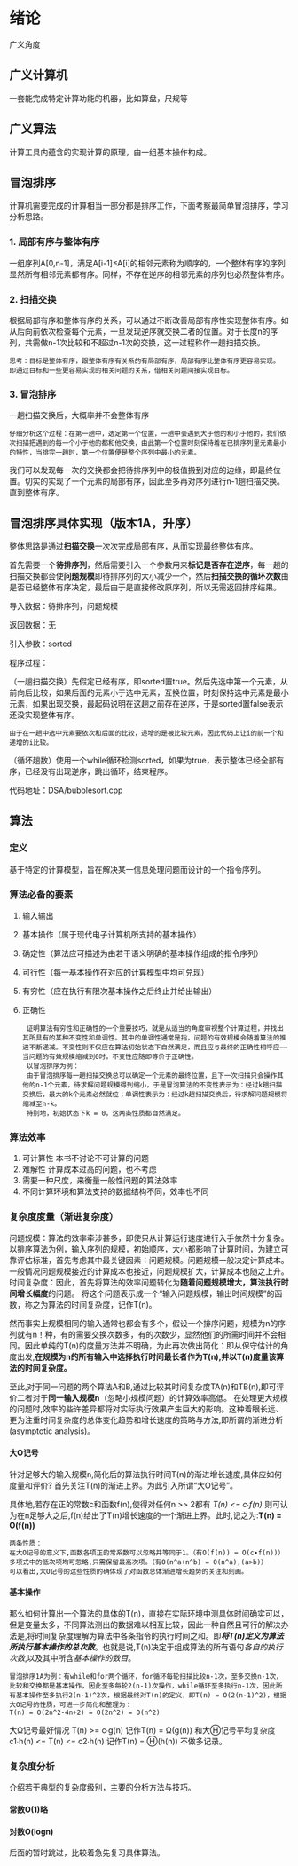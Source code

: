 # 绪论

广义角度

## 广义计算机

一套能完成特定计算功能的机器，比如算盘，尺规等

## 广义算法

计算工具内蕴含的实现计算的原理，由一组基本操作构成。

## 冒泡排序

计算机需要完成的计算相当一部分都是排序工作，下面考察最简单冒泡排序，学习分析思路。

### 1. 局部有序与整体有序

一组序列A[0,n-1]，满足A[i-1]≤A[i]的相邻元素称为顺序的，一个整体有序的序列显然所有相邻元素都有序。同样，不存在逆序的相邻元素的序列也必然整体有序。

### 2. 扫描交换

根据局部有序和整体有序的关系，可以通过不断改善局部有序性实现整体有序。如从后向前依次检查每个元素，一旦发现逆序就交换二者的位置。对于长度n的序列，共需做n-1次比较和不超过n-1次的交换，这一过程称作一趟扫描交换。

    思考：目标是整体有序，跟整体有序有关系的有局部有序，局部有序比整体有序更容易实现。
    即通过目标和一些更容易实现的相关问题的关系，借相关问题间接实现目标。

### 3. 冒泡排序

一趟扫描交换后，大概率并不会整体有序

    仔细分析这个过程：在第一趟中，选定第一个位置，一趟中会遇到大于他的和小于他的，我们依次扫描把遇到的每一个小于他的都和他交换，由此第一个位置时刻保持着在已排序列里元素最小的特性，当排完一趟时，第一个位置便是整个序列中最小的元素。

我们可以发现每一次的交换都会把待排序列中的极值搬到对应的边缘，即最终位置。切实的实现了一个元素的局部有序，因此至多再对序列进行n-1趟扫描交换。直到整体有序。

## 冒泡排序具体实现（版本1A，升序）

整体思路是通过**扫描交换**一次次完成局部有序，从而实现最终整体有序。

首先需要一个**待排序列**，然后需要引入一个参数用来**标记是否存在逆序**，每一趟的扫描交换都会使**问题规模**即待排序列的大小减少一个，然后**扫描交换的循环次数**由是否已经整体有序决定，最后由于是直接修改原序列，所以无需返回排序结果。

导入数据：待排序列，问题规模

返回数据：无

引入参数：sorted

程序过程：

（一趟扫描交换）先假定已经有序，即sorted置true。然后先选中第一个元素，从前向后比较，如果后面的元素小于选中元素，互换位置，时刻保持选中元素是最小元素，如果出现交换，最起码说明在这趟之前存在逆序，于是sorted置false表示还没实现整体有序。

    由于在一趟中选中元素要依次和后面的比较，递增的是被比较元素，因此代码上让i的前一个和递增的i比较。

（循坏趟数）使用一个while循环检测sorted，如果为true，表示整体已经全部有序，已经没有出现逆序，跳出循环，结束程序。

代码地址：DSA/bubblesort.cpp

## 算法

### 定义

基于特定的计算模型，旨在解决某一信息处理问题而设计的一个指令序列。

### 算法必备的要素

1. 输入输出
2. 基本操作（属于现代电子计算机所支持的基本操作）
3. 确定性（算法应可描述为由若干语义明确的基本操作组成的指令序列）
4. 可行性（每一基本操作在对应的计算模型中均可兑现）
5. 有穷性（应在执行有限次基本操作之后终止并给出输出）
6. 正确性

        证明算法有穷性和正确性的一个重要技巧，就是从适当的角度审视整个计算过程，并找出其所具有的某种不变性和单调性。其中的单调性通常是指，问题的有效规模会随着算法的推进不断递减。不变性则不仅应在算法初始状态下自然满足，而且应与最终的正确性相呼应——当问题的有效规模缩减到0时，不变性应随即等价于正确性。
        以冒泡排序为例：
        由于冒泡排序每一趟扫描交换总可以确定一个元素的最终位置，且下一次扫描只会操作其他的n-1个元素，待求解问题规模得到缩小，于是冒泡算法的不变性表示为：经过k趟扫描交换后，最大的k个元素必然就位；单调性表示为：经过k趟扫描交换后，待求解问题规模将缩减至n-k。
        特别地，初始状态下k = 0，这两条性质都自然满足。

### 算法效率

1. 可计算性 本书不讨论不可计算的问题
2. 难解性 计算成本过高的问题，也不考虑
3. 需要一种尺度，来衡量一般性问题的算法效率
4. 不同计算环境和算法支持的数据结构不同，效率也不同

### 复杂度度量（渐进复杂度）

  问题规模：算法的效率牵涉甚多，即使只从计算运行速度进行入手依然十分复杂。以排序算法为例，输入序列的规模，初始顺序，大小都影响了计算时间，为建立可靠评估标准，首先考虑其中最关键因素：问题规模。问题规模一般决定计算成本。一般情况问题规模接近的计算成本也接近，问题规模扩大，计算成本也随之上升。
  时间复杂度：因此，首先将算法的效率问题转化为**随着问题规模增大，算法执行时间增长幅度**的问题。
将这个问题表示成一个“输入问题规模，输出时间规模”的函数，称之为算法的时间复杂度，记作T(n)。

然而事实上规模相同的输入通常也都会有多个，假设一个排序问题，规模为n的序列就有n！种，有的需要交换次数多，有的次数少，显然他们的所需时间并不会相同。因此单纯的T(n)的度量方法并不明确，为此再次做出简化：即从保守估计的角度出发,**在规模为n的所有输入中选择执行时间最长者作为T(n),并以T(n)度量该算法的时间复杂度。**

至此,对于同一问题的两个算法A和B,通过比较其时间复杂度TA(n)和TB(n),即可评价二者对于**同一输入规模n**（忽略小规模问题）的计算效率高低。
在处理更大规模的问题时,效率的些许差异都将对实际执行效果产生巨大的影响。这种着眼长远、更为注重时间复杂度的总体变化趋势和增长速度的策略与方法,即所谓的渐进分析(asymptotic analysis)。

#### 大O记号

针对足够大的输入规模n,简化后的算法执行时间T(n)的渐进增长速度,具体应如何度量和评价?
首先关注T(n)的渐进上界。为此引入所谓“大O记号”。

具体地,若存在正的常数c和函数f(n),使得对任何n >> 2都有 *T(n) <= c∙f(n)* 则可认为在n足够大之后,f(n)给出了T(n)增长速度的一个渐进上界。此时,记之为:**T(n) = O(f(n))**

    两条性质：
    在大O记号的意义下,函数各项正的常系数可以忽略并等同于1。（有O(f(n)) = O(c∙f(n))）
    多项式中的低次项均可忽略,只需保留最高次项。（有O(n^a+n^b) = O(n^a),(a>b)）
    可以看出,大O记号的这些性质的确体现了对函数总体渐进增长趋势的关注和刻画。

#### 基本操作

那么如何计算出一个算法的具体的T(n)，直接在实际环境中测具体时间确实可以，但是变量太多，不同算法测出的数据难以相互比较，因此一种自然且可行的解决办法是,将时间复杂度理解为算法中各条指令的执行时间之和。即***将T(n)定义为算法所执行基本操作的总次数***。也就是说,T(n)决定于组成算法的所有语句*各自的执行次数*,以及其中所含*基本操作的数目*。

    冒泡排序1A为例：有while和for两个循环，for循环每轮扫描比较n-1次，至多交换n-1次，比较和交换都是基本操作，因此至多每轮2(n-1)次操作，while循环至多执行n-1次，因此所有基本操作至多执行2(n-1)^2次，根据最终对T(n)的定义，即T(n) = O(2(n-1)^2)，根据大O记号的性质，可进一步简化和整理为：
    T(n) = O(2n^2-4n+2) = O(2n^2) = O(n^2)

大Ω记号最好情况
    T(n) >= c∙g(n)   记作T(n) = Ω(g(n))
和大Ⓗ记号平均复杂度
    c1∙h(n) <= T(n) <= c2∙h(n)  记作T(n) = Ⓗ(h(n))
不做多记录。

### 复杂度分析

介绍若干典型的复杂度级别，主要的分析方法与技巧。

#### 常数O(1)略

#### 对数O(logn)

后面的暂时跳过，比较着急先复习具体算法。
